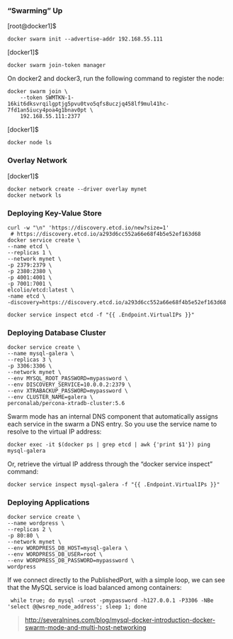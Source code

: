 ### “Swarming” Up
[root@docker1]$ 
```
docker swarm init --advertise-addr 192.168.55.111
```
[docker1]$ 
```
docker swarm join-token manager
```
On docker2 and docker3, run the following command to register the node:
```
docker swarm join \
    --token SWMTKN-1-16kit6dksvrqilgptjg5pvu0tvo5qfs8uczjq458lf9mul41hc-7fd1an5iucy4poa4g1bnav0pt \
    192.168.55.111:2377
```
[docker1]$ 
```
docker node ls
```
### Overlay Network

[docker1]$
```
docker network create --driver overlay mynet
docker network ls
```
### Deploying Key-Value Store
```
curl -w "\n" 'https://discovery.etcd.io/new?size=1'
 # https://discovery.etcd.io/a293d6cc552a66e68f4b5e52ef163d68
docker service create \
--name etcd \
--replicas 1 \
--network mynet \
-p 2379:2379 \
-p 2380:2380 \
-p 4001:4001 \
-p 7001:7001 \
elcolio/etcd:latest \
-name etcd \
-discovery=https://discovery.etcd.io/a293d6cc552a66e68f4b5e52ef163d68

docker service inspect etcd -f "{{ .Endpoint.VirtualIPs }}"
```

### Deploying Database Cluster
```
docker service create \
--name mysql-galera \
--replicas 3 \
-p 3306:3306 \
--network mynet \
--env MYSQL_ROOT_PASSWORD=mypassword \
--env DISCOVERY_SERVICE=10.0.0.2:2379 \
--env XTRABACKUP_PASSWORD=mypassword \
--env CLUSTER_NAME=galera \
perconalab/percona-xtradb-cluster:5.6
```
Swarm mode has an internal DNS component that automatically assigns each service in the swarm a DNS entry. So you use the service name to resolve to the virtual IP address:
```
docker exec -it $(docker ps | grep etcd | awk {'print $1'}) ping mysql-galera
```
Or, retrieve the virtual IP address through the “docker service inspect” command:
```
docker service inspect mysql-galera -f "{{ .Endpoint.VirtualIPs }}"
```
### Deploying Applications
```
docker service create \
--name wordpress \
--replicas 2 \
-p 80:80 \
--network mynet \
--env WORDPRESS_DB_HOST=mysql-galera \
--env WORDPRESS_DB_USER=root \
--env WORDPRESS_DB_PASSWORD=mypassword \
wordpress
```
If we connect directly to the PublishedPort, with a simple loop, we can see that the MySQL service is load balanced among containers:
```
 while true; do mysql -uroot -pmypassword -h127.0.0.1 -P3306 -NBe 'select @@wsrep_node_address'; sleep 1; done
```

> http://severalnines.com/blog/mysql-docker-introduction-docker-swarm-mode-and-multi-host-networking
